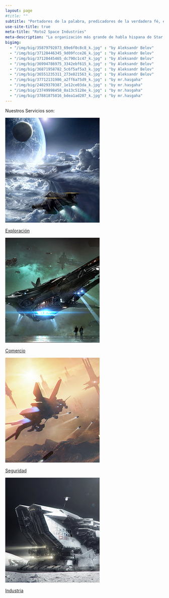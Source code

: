```yaml
---
layout: page
#title: ""
subtitle: "Portadores de la palabra, predicadores de la verdadera fé, en Roto2 creemos y por el luchamos"
use-site-title: true
meta-title: "Roto2 Space Industries"
meta-description: "La organización más grande de habla hispana de Star Citizen" 
bigimg:
  - "/img/big/35879792073_69e6f0c8c8_k.jpg" : "by Aleksandr Belov"
  - "/img/big/37120446345_9d09fcce26_k.jpg" : "by Aleksandr Belov"
  - "/img/big/37120445465_dc790c1c47_k.jpg" : "by Aleksandr Belov"
  - "/img/big/36994786975_3342ebf615_k.jpg" : "by Aleksandr Belov"
  - "/img/big/36871958782_5c6f5af5a3_k.jpg" : "by Aleksandr Belov"
  - "/img/big/36551235311_273e821563_k.jpg" : "by Aleksandr Belov"
  - "/img/big/37712131986_a2ff6a75d9_k.jpg" : "by mr.hasgaha"
  - "/img/big/24029370387_1e12ce03da_k.jpg" : "by mr.hasgaha"
  - "/img/big/23749998458_8a13c5128e_k.jpg" : "by mr.hasgaha"
  - "/img/big/37881875816_bdea1ad207_k.jpg" : "by mr.hasgaha"
---
```


Nuestros Servicios son:

<div class="row">
  <div class="col-md-3">
    <div class="thumbnail">
      <a href="#">
        <img src="/img/exploracion.jpg" class="img-thumbnail">
        <div class="caption">
          <p>Exploración</p>
        </div>
      </a>
    </div>
  </div>
  <div class="col-md-3">
    <div class="thumbnail">
      <a href="#">
        <img src="/img/comercio.jpg" class="img-thumbnail">
        <div class="caption">
          <p>Comercio</p>
        </div>
      </a>
    </div>
  </div>
  <div class="col-md-3">
    <div class="thumbnail">
      <a href="#">
        <img src="/img/combate.jpg" class="img-thumbnail">
        <div class="caption">
          <p>Seguridad</p>
        </div>
      </a>
    </div>
  </div>
  <div class="col-md-3">
    <div class="thumbnail">
      <a href="#">
        <img src="/img/industria.jpg" class="img-thumbnail">
        <div class="caption">
          <p>Industria</p>
        </div>
      </a>
    </div>
  </div>
</div>
<!--
    %<td>El universo no tiene limites para nuestros exploradores, pide lo imposible y lo obtendras.</td>
    %<td>Nuestra red comercial para proporciona y abastece todo tipo de suministros.</td> 
    %<td>Preocupados por un universo en constantes guerras, disponemos de lo necesario para protegernos y para protegerte.</td>
    %<td>Nuestras fabricas disponen de una red de naves para que las abastezcan y para que distribuyan sus producciones.</td>
-->

